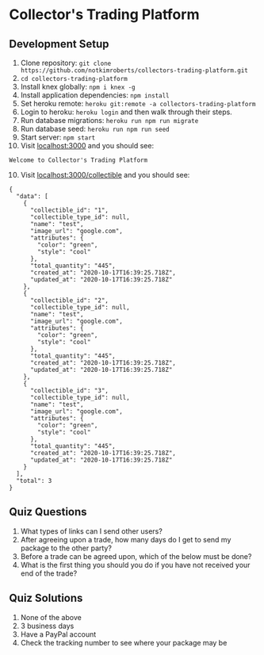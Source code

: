 # Collector's Trading Platform

## Development Setup

1. Clone repository: `git clone https://github.com/notkimroberts/collectors-trading-platform.git`
2. `cd collectors-trading-platform`
3. Install knex globally: `npm i knex -g`
4. Install application dependencies: `npm install`
5. Set heroku remote: `heroku git:remote -a collectors-trading-platform`
6. Login to heroku: `heroku login` and then walk through their steps.
7. Run database migrations: `heroku run npm run migrate`
8. Run database seed: `heroku run npm run seed` 
9. Start server: `npm start`
10. Visit [localhost:3000](localhost:3000) and you should see:

```
Welcome to Collector's Trading Platform
```

10. Visit [localhost:3000/collectible](localhost:3000/collectible) and you should see:

```
{
  "data": [
    {
      "collectible_id": "1",
      "collectible_type_id": null,
      "name": "test",
      "image_url": "google.com",
      "attributes": {
        "color": "green",
        "style": "cool"
      },
      "total_quantity": "445",
      "created_at": "2020-10-17T16:39:25.718Z",
      "updated_at": "2020-10-17T16:39:25.718Z"
    },
    {
      "collectible_id": "2",
      "collectible_type_id": null,
      "name": "test",
      "image_url": "google.com",
      "attributes": {
        "color": "green",
        "style": "cool"
      },
      "total_quantity": "445",
      "created_at": "2020-10-17T16:39:25.718Z",
      "updated_at": "2020-10-17T16:39:25.718Z"
    },
    {
      "collectible_id": "3",
      "collectible_type_id": null,
      "name": "test",
      "image_url": "google.com",
      "attributes": {
        "color": "green",
        "style": "cool"
      },
      "total_quantity": "445",
      "created_at": "2020-10-17T16:39:25.718Z",
      "updated_at": "2020-10-17T16:39:25.718Z"
    }
  ],
  "total": 3
}
```
## Quiz Questions

1. What types of links can I send other users?
2. After agreeing upon a trade, how many days do I get to send my package to the other party?
3. Before a trade can be agreed upon, which of the below must be done?
4. What is the first thing you should you do if you have not received your end of the trade?

## Quiz Solutions

1. None of the above
2. 3 business days
3. Have a PayPal account
4. Check the tracking number to see where your package may be
